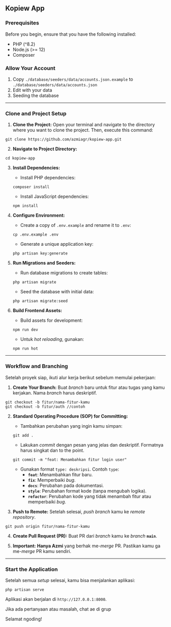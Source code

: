 ## Kopiew App

### Prerequisites

Before you begin, ensure that you have the following installed:

  - PHP (^8.2)
  - Node.js (\>= 12)
  - Composer

### Allow Your Account

1.  Copy `./database/seeders/data/accounts.json.example` to `./database/seeders/data/accounts.json`
2.  Edit with your data
3.  Seeding the database

-----

### Clone and Project Setup

1.  **Clone the Project:** Open your terminal and navigate to the directory where you want to clone the project. Then, execute this command:

<!-- end list -->

```shell
git clone https://github.com/azmiagr/kopiew-app.git
```

2.  **Navigate to Project Directory:**

<!-- end list -->

```shell
cd kopiew-app
```

3.  **Install Dependencies:**

      * Install PHP dependencies:

    <!-- end list -->

    ```shell
    composer install
    ```

      * Install JavaScript dependencies:

    <!-- end list -->

    ```shell
    npm install
    ```

4.  **Configure Environment:**

      * Create a copy of `.env.example` and rename it to `.env`:

    <!-- end list -->

    ```shell
    cp .env.example .env
    ```

      * Generate a unique application key:

    <!-- end list -->

    ```shell
    php artisan key:generate
    ```

5.  **Run Migrations and Seeders:**

      * Run database migrations to create tables:

    <!-- end list -->

    ```shell
    php artisan migrate
    ```

      * Seed the database with initial data:

    <!-- end list -->

    ```shell
    php artisan migrate:seed
    ```

6.  **Build Frontend Assets:**

      * Build assets for development:

    <!-- end list -->

    ```shell
    npm run dev
    ```

      * Untuk *hot reloading*, gunakan:

    <!-- end list -->

    ```shell
    npm run hot
    ```

-----

### Workflow and Branching

Setelah proyek siap, ikuti alur kerja berikut sebelum memulai pekerjaan:

1.  **Create Your Branch:** Buat *branch* baru untuk fitur atau tugas yang kamu kerjakan. Nama *branch* harus deskriptif.

<!-- end list -->

```shell
git checkout -b fitur/nama-fitur-kamu
git checkout -b fitur/auth //contoh
```

2.  **Standard Operating Procedure (SOP) for Committing:**

      * Tambahkan perubahan yang ingin kamu simpan:

    <!-- end list -->

    ```shell
    git add .
    ```

      * Lakukan *commit* dengan pesan yang jelas dan deskriptif. Formatnya harus singkat dan to the point.

    <!-- end list -->

    ```shell
    git commit -m "feat: Menambahkan fitur login user"
    ```

      * Gunakan format `type: deskripsi`. Contoh `type`:
          * **`feat`**: Menambahkan fitur baru.
          * **`fix`**: Memperbaiki *bug*.
          * **`docs`**: Perubahan pada dokumentasi.
          * **`style`**: Perubahan format kode (tanpa mengubah logika).
          * **`refactor`**: Perubahan kode yang tidak menambah fitur atau memperbaiki *bug*.

3.  **Push to Remote:** Setelah selesai, *push* *branch* kamu ke *remote repository*.

<!-- end list -->

```shell
git push origin fitur/nama-fitur-kamu
```

4.  **Create Pull Request (PR):** Buat PR dari *branch* kamu ke *branch* **`main`**.

5.  **Important:** **Hanya Azmi** yang berhak me-*merge* PR. Pastikan kamu ga me-*merge* PR kamu sendiri.

-----

### Start the Application

Setelah semua *setup* selesai, kamu bisa menjalankan aplikasi:

```shell
php artisan serve
```

Aplikasi akan berjalan di `http://127.0.0.1:8000`.

Jika ada pertanyaan atau masalah, chat ae di grup

Selamat ngoding\!
